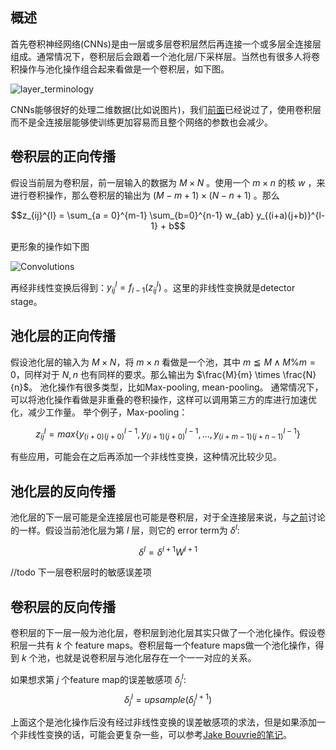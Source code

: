 ## 概述
首先卷积神经网络(CNNs)是由一层或多层卷积层然后再连接一个或多层全连接层组成。通常情况下，卷积层后会跟着一个池化层/下采样层。当然也有很多人将卷积操作与池化操作组合起来看做是一个卷积层，如下图。

![layer_terminology](https://raw.githubusercontent.com/lehyu/lehyu.github.com/master/image/DL/CNNs/layer_terminology.png)

CNNs能够很好的处理二维数据(比如说图片)，我们[前面](http://blog.csdn.net/lehyu/article/details/52266090)已经说过了，使用卷积层而不是全连接层能够使训练更加容易而且整个网络的参数也会减少。

## 卷积层的正向传播

假设当前层为卷积层，前一层输入的数据为 $M \times N$ 。使用一个 $m \times n$ 的核 $w$ ，来进行卷积操作，那么卷积层的输出为 $(M - m + 1) \times (N - n + 1)$ 。那么

$$z_{ij}^{l} = \sum_{a = 0}^{m-1} \sum_{b=0}^{n-1} w_{ab} y_{(i+a)(j+b)}^{l-1} + b$$

更形象的操作如下图

![Convolutions](https://raw.githubusercontent.com/lehyu/lehyu.github.com/master/image/DL/CNNs/Convolution_schematic.gif)

再经非线性变换后得到：$y_{ij}^{l} = f_{l-1}(z_{ij}^{l})$ 。这里的非线性变换就是detector stage。

## 池化层的正向传播

假设池化层的输入为 $M \times N$，将 $m \times n$ 看做是一个池，其中 $m \leqq M \land M \% m = 0$，同样对于 $N,n$ 也有同样的要求。那么输出为 $\frac{M}{m} \times \frac{N}{n}$。
池化操作有很多类型，比如Max-pooling, mean-pooling。 通常情况下，可以将池化操作看做是非重叠的卷积操作，这样可以调用第三方的库进行加速优化，减少工作量。
举个例子，Max-pooling：

$$z_{ij}^{l}=max\{y_{(i+0)(j+0)}^{l-1},y_{(i+1)(j+0)}^{l-1},\dots,y_{(i+m-1)(j+n-1)}^{l-1}\}$$

有些应用，可能会在之后再添加一个非线性变换，这种情况比较少见。

## 池化层的反向传播
池化层的下一层可能是全连接层也可能是卷积层，对于全连接层来说，与[之前](http://blog.csdn.net/lehyu/article/details/52232063)讨论的一样。假设当前池化层为第 $l$ 层，则它的 error term为 $\delta^{l}$:

$$\delta^{l} = \delta^{l+1} W^{l+1}$$

//todo 下一层卷积层时的敏感误差项

## 卷积层的反向传播
卷积层的下一层一般为池化层，卷积层到池化层其实只做了一个池化操作。假设卷积层一共有 $k$ 个 feature maps。卷积层每一个feature maps做一个池化操作，得到 $k$ 个池，也就是说卷积层与池化层存在一个一一对应的关系。

如果想求第 $j$ 个feature map的误差敏感项 $\delta_{j}^{l}$:
$$\delta_{j}^{l} = upsample(\delta_{j}^{l+1})$$

上面这个是池化操作后没有经过非线性变换的误差敏感项的求法，但是如果添加一个非线性变换的话，可能会更复杂一些，可以参考[Jake Bouvrie的笔记](http://cogprints.org/5869/1/cnn_tutorial.pdf)。

